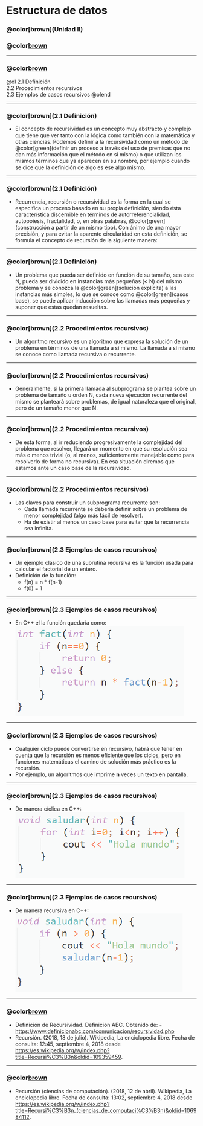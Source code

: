 # Estructura de datos

### @color[brown](Unidad II)
### @color[brown](Recursividad)

---
### @color[brown](Contenido)
@ol
2.1 Definición   
2.2 Procedimientos recursivos   
2.3 Ejemplos de casos recursivos
@olend

---
### @color[brown](2.1 Definición)
- El concepto de recursividad es un concepto muy abstracto y complejo que tiene que ver tanto con la lógica como también con la matemática y otras ciencias. Podemos definir a la recursividad como un método de @color[green](definir un proceso a través del uso de premisas que no dan más información que el método en sí mismo) o que utilizan los mismos términos que ya aparecen en su nombre, por ejemplo cuando se dice que la definición de algo es ese algo mismo.

---
### @color[brown](2.1 Definición)
- Recurrencia, recursión o recursividad es la forma en la cual se especifica un proceso basado en su propia definición, siendo ésta característica discernible en términos de autorreferencialidad, autopoiesis, fractalidad, o, en otras palabras, @color[green](construcción a partir de un mismo tipo). Con ánimo de una mayor precisión, y para evitar la aparente circularidad en esta definición, se formula el concepto de recursión de la siguiente manera:

---
### @color[brown](2.1 Definición)
- Un problema que pueda ser definido en función de su tamaño, sea este N, pueda ser dividido en instancias más pequeñas (< N) del mismo problema y se conozca la @color[green](solución explícita) a las instancias más simples, lo que se conoce como @color[green](casos base), se puede aplicar inducción sobre las llamadas más pequeñas y suponer que estas quedan resueltas.

---
### @color[brown](2.2 Procedimientos recursivos)
- Un algoritmo recursivo es un algoritmo que expresa la solución de un problema en términos de una llamada a sí mismo. La llamada a sí mismo se conoce como llamada recursiva o recurrente.

---
### @color[brown](2.2 Procedimientos recursivos)
- Generalmente, si la primera llamada al subprograma se plantea sobre un problema de tamaño u orden N, cada nueva ejecución recurrente del mismo se planteará sobre problemas, de igual naturaleza que el original, pero de un tamaño menor que N. 

---
### @color[brown](2.2 Procedimientos recursivos)
- De esta forma, al ir reduciendo progresivamente la complejidad del problema que resolver, llegará un momento en que su resolución sea más o menos trivial (o, al menos, suficientemente manejable como para resolverlo de forma no recursiva). En esa situación diremos que estamos ante un caso base de la recursividad.

---
### @color[brown](2.2 Procedimientos recursivos)
- Las claves para construir un subprograma recurrente son:
    + Cada llamada recurrente se debería definir sobre un problema de menor complejidad (algo más fácil de resolver).
    + Ha de existir al menos un caso base para evitar que la recurrencia sea infinita.

---
### @color[brown](2.3 Ejemplos de casos recursivos)
- Un ejemplo clásico de una subrutina recursiva es la función usada para calcular el factorial de un entero.
- Definición de la función:
    + f(n) = n * f(n-1)
    + f(0) = 1

---
### @color[brown](2.3 Ejemplos de casos recursivos)
- En C++ el la función quedaría como:
![Factorial](https://raw.githubusercontent.com/isalasg/itszn/master/Apuntes/003_ED/Unidad_II/assets/image/fact.png)

---
### @color[brown](2.3 Ejemplos de casos recursivos)
- Cualquier ciclo puede convertirse en recursivo, habrá que tener en cuenta que la recursión es menos eficiente que los ciclos, pero en funciones matemáticas el camino de solución más práctico es la recursión.
- Por ejemplo, un algoritmos que imprime __n__ veces un texto en pantalla.

---
### @color[brown](2.3 Ejemplos de casos recursivos)
- De manera cíclica en C++:
![SaludarCiclo](https://raw.githubusercontent.com/isalasg/itszn/master/Apuntes/003_ED/Unidad_II/assets/image/saludarciclo.png)

---
### @color[brown](2.3 Ejemplos de casos recursivos)
- De manera recursiva en C++:
![SaludarRecursivo](https://raw.githubusercontent.com/isalasg/itszn/master/Apuntes/003_ED/Unidad_II/assets/image/saludarrec.png)

---
### @color[brown](Bibliografía)
- Definición de Recursividad. Definicion ABC. Obtenido de: - https://www.definicionabc.com/comunicacion/recursividad.php 
- Recursión. (2018, 18 de julio). Wikipedia, La enciclopedia libre. Fecha de consulta: 12:45, septiembre 4, 2018 desde https://es.wikipedia.org/w/index.php?title=Recursi%C3%B3n&oldid=109359459.

---
### @color[brown](Bibliografía)
- Recursión (ciencias de computación). (2018, 12 de abril). Wikipedia, La enciclopedia libre. Fecha de consulta: 13:02, septiembre 4, 2018 desde https://es.wikipedia.org/w/index.php?title=Recursi%C3%B3n_(ciencias_de_computaci%C3%B3n)&oldid=106984112.
